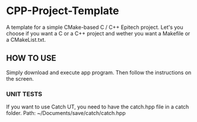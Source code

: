 # CPP-Project-Template
A template for a simple CMake-based C / C++ Epitech project. Let's you choose if you want a C or a C++ project and wether you want a Makefile or a CMakeList.txt.

## HOW TO USE

Simply download and execute app program. Then follow the instructions on the screen.

### UNIT TESTS
  If you want to use Catch UT, you need to have the catch.hpp file in a catch folder. Path: ~/Documents/save/catch/catch.hpp
